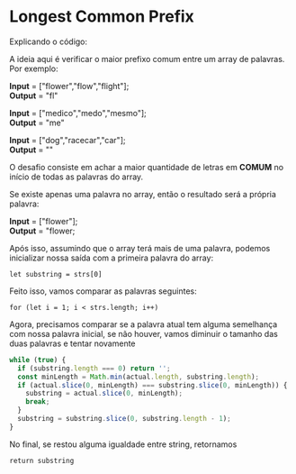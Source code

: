 # Longest Common Prefix

Explicando o código:

A ideia aqui é verificar o maior prefixo comum entre um array de palavras. Por exemplo:

<b>Input</b> = ["flower","flow","flight"];<br>
<b>Output</b> = "fl"<br>

<b>Input</b> = ["medico","medo","mesmo"];<br>
<b>Output</b> = "me"<br>

<b>Input</b> = ["dog","racecar","car"];<br>
<b>Output</b> = ""<br>

O desafio consiste em achar a maior quantidade de letras em <b>COMUM</b> no início
de todas as palavras do array.

Se existe apenas uma palavra no array, então o resultado será a própria palavra:

<b>Input</b> = ["flower"];</br>
<b>Output</b> = "flower;</br>

Após isso, assumindo que o array terá mais de uma palavra, podemos inicializar nossa saída com a primeira palavra do array:

<code>let substring = strs[0]</code>

Feito isso, vamos comparar as palavras seguintes:

<code>for (let i = 1; i < strs.length; i++)</code>

Agora, precisamos comparar se a palavra atual tem alguma semelhança com nossa palavra inicial,
se não houver, vamos diminuir o tamanho das duas palavras e tentar novamente

```javascript
while (true) {
  if (substring.length === 0) return '';
  const minLength = Math.min(actual.length, substring.length);
  if (actual.slice(0, minLength) === substring.slice(0, minLength)) {
    substring = actual.slice(0, minLength);
    break;
  }
  substring = substring.slice(0, substring.length - 1);
}
```

No final, se restou alguma igualdade entre string, retornamos

<code>return substring</code>
